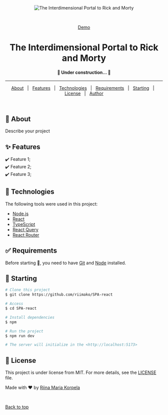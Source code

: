 <div align="center" id="top"> 
  <img src="./.github/app.gif" alt="The Interdimensional Portal to Rick and Morty" />

&#xa0;

<a href="https://myapp.netlify.app">Demo</a>

</div>

<h1 align="center">The Interdimensional Portal to Rick and Morty</h1>

 <h4 align="center"> 
	🚧  Under construction...  🚧
</h4>

<hr>

<p align="center">
  <a href="#dart-about">About</a> &#xa0; | &#xa0; 
  <a href="#sparkles-features">Features</a> &#xa0; | &#xa0;
  <a href="#rocket-technologies">Technologies</a> &#xa0; | &#xa0;
  <a href="#white_check_mark-requirements">Requirements</a> &#xa0; | &#xa0;
  <a href="#checkered_flag-starting">Starting</a> &#xa0; | &#xa0;
  <a href="#memo-license">License</a> &#xa0; | &#xa0;
  <a href="https://github.com/riimako" target="_blank">Author</a>
</p>

<br>

## :dart: About

Describe your project

## :sparkles: Features

:heavy_check_mark: Feature 1;\
:heavy_check_mark: Feature 2;\
:heavy_check_mark: Feature 3;

## :rocket: Technologies

The following tools were used in this project:

- [Node.js](https://nodejs.org/en/)
- [React](https://react.dev/)
- [TypeScript](https://www.typescriptlang.org/)
- [React Query](https://tanstack.com/query/v5/docs/framework/react/overview)
- [React Router](https://reactrouter.com/)

## :white_check_mark: Requirements

Before starting :checkered_flag:, you need to have [Git](https://git-scm.com) and [Node](https://nodejs.org/en/) installed.

## :checkered_flag: Starting

```bash
# Clone this project
$ git clone https://github.com/riimako/SPA-react

# Access
$ cd SPA-react

# Install dependencies
$ npm

# Run the project
$ npm run dev

# The server will initialize in the <http://localhost:5173>
```

## :memo: License

This project is under license from MIT. For more details, see the [LICENSE](LICENSE.md) file.

Made with :heart: by <a href="https://github.com/riimako" target="_blank">Riina Maria Korpela</a>

&#xa0;

<a href="#top">Back to top</a>
